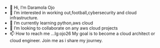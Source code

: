 - 👋 Hi, I’m Daramola Ojo
- 👀 I’m interested in working out,football,cybersecurity and cloud infrastructure.
- 🌱 I’m currently learning python,aws cloud
- 💞️ I’m looking to collaborate on any aws cloud projects
- 📫 How to reach me ...Ig:ojo26
      My goal is to become a cloud architect or cloud engineer. Join me as i share my journey. 
<!---
Dojo26/Dojo26 is a ✨ special ✨ repository because its `README.md` (this file) appears on your GitHub profile.
You can click the Preview link to take a look at your changes.
--->
